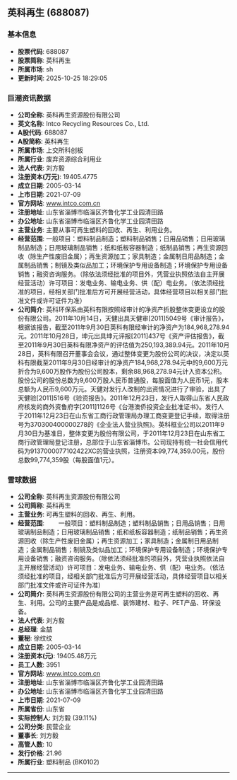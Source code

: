 ## 英科再生 (688087)

### 基本信息

- **股票代码**: 688087
- **股票简称**: 英科再生
- **所属市场**: sh
- **更新时间**: 2025-10-25 18:29:05

### 巨潮资讯数据

- **公司全称**: 英科再生资源股份有限公司
- **英文名称**: Intco Recycling Resources Co., Ltd.
- **A股代码**: 688087
- **A股简称**: 英科再生
- **所属市场**: 上交所科创板
- **所属行业**: 废弃资源综合利用业
- **法人代表**: 刘方毅
- **注册资本(万元)**: 19405.4775
- **成立日期**: 2005-03-14
- **上市日期**: 2021-07-09
- **官方网站**: www.intco.com.cn
- **注册地址**: 山东省淄博市临淄区齐鲁化学工业园清田路
- **办公地址**: 山东省淄博市临淄区齐鲁化学工业园清田路
- **主营业务**: 主要从事可再生塑料的回收、再生、利用业务。
- **经营范围**: 一般项目：塑料制品制造；塑料制品销售；日用品销售；日用玻璃制品制造；日用玻璃制品销售；纸和纸板容器制造；纸制品销售；再生资源回收（除生产性废旧金属）；再生资源加工；家具制造；金属制日用品制造；金属制品销售；制镜及类似品加工；环境保护专用设备制造；环境保护专用设备销售；融资咨询服务。（除依法须经批准的项目外，凭营业执照依法自主开展经营活动）许可项目：发电业务、输电业务、供（配）电业务。（依法须经批准的项目，经相关部门批准后方可开展经营活动，具体经营项目以相关部门批准文件或许可证件为准）
- **公司简介**: 英科环保系由英科有限按照经审计的净资产折股整体变更设立的股份有限公司。2011年10月14日，天健出具天健审[2011]5049号《审计报告》，根据该报告，截至2011年9月30日英科有限经审计的净资产为184,968,278.94元。2011年10月28日，坤元出具坤元评报[2011]437号《资产评估报告》，截至2011年9月30日英科有限净资产的评估值为250,193,389.94元。2011年10月28日，英科有限召开董事会会议，通过整体变更为股份公司的决议，决定以英科有限截至2011年9月30日经审计的净资产184,968,278.94元中的9,600万元折合为9,600万股作为股份公司股本，剩余88,968,278.94元计入资本公积。股份公司的股份总数为9,600万股人民币普通股，每股面值为人民币1元，股本总额为人民币9,600万元。天健对发行人改制的出资情况进行了审验，出具了天健验[2011]516号《验资报告》。2011年12月23日，发行人取得山东省人民政府核发的商外资鲁府字[2011]1126号《台港澳侨投资企业批准证书》。发行人于2011年12月23日在山东省工商行政管理局办理工商变更登记手续，取得注册号为370300400000278的《企业法人营业执照》。英科框业公司以2011年9月30日为基准日，整体变更为股份有限公司，于2011年12月23日在山东省工商行政管理局登记注册，总部位于山东省淄博市。公司现持有统一社会信用代码为9137000077102422XC的营业执照，注册资本99,774,359.00元，股份总数99,774,359股（每股面值1元）。

### 雪球数据

- **公司全称**: 英科再生资源股份有限公司
- **公司简称**: 英科再生
- **主营业务**: 可再生塑料的回收、再生、利用。
- **经营范围**: 　　一般项目：塑料制品制造；塑料制品销售；日用品销售；日用玻璃制品制造；日用玻璃制品销售；纸和纸板容器制造；纸制品销售；再生资源回收（除生产性废旧金属）；再生资源加工；家具制造；金属制日用品制造；金属制品销售；制镜及类似品加工；环境保护专用设备制造；环境保护专用设备销售；融资咨询服务。（除依法须经批准的项目外，凭营业执照依法自主开展经营活动）许可项目：发电业务、输电业务、供（配）电业务。（依法须经批准的项目，经相关部门批准后方可开展经营活动，具体经营项目以相关部门批准文件或许可证件为准）
- **公司简介**: 英科再生资源股份有限公司的主营业务是可再生塑料的回收、再生、利用。公司的主要产品是成品框、装饰建材、粒子、PET产品、环保设备。
- **法人代表**: 刘方毅
- **总经理**: 金喆
- **董秘**: 徐纹纹
- **成立日期**: 2005-03-14
- **注册资本(元)**: 19405.48万元
- **员工人数**: 3951
- **官方网站**: www.intco.com.cn
- **注册地址**: 山东省淄博市临淄区齐鲁化学工业园清田路
- **办公地址**: 山东省淄博市临淄区齐鲁化学工业园清田路
- **上市日期**: 2021-07-09
- **所属省份**: 山东省
- **实际控制人**: 刘方毅 (39.11%)
- **公司分类**: 民营企业
- **董事长**: 刘方毅
- **高管人数**: 10
- **发行价格**: 21.96
- **所属行业**: 塑料制品 (BK0102)

---